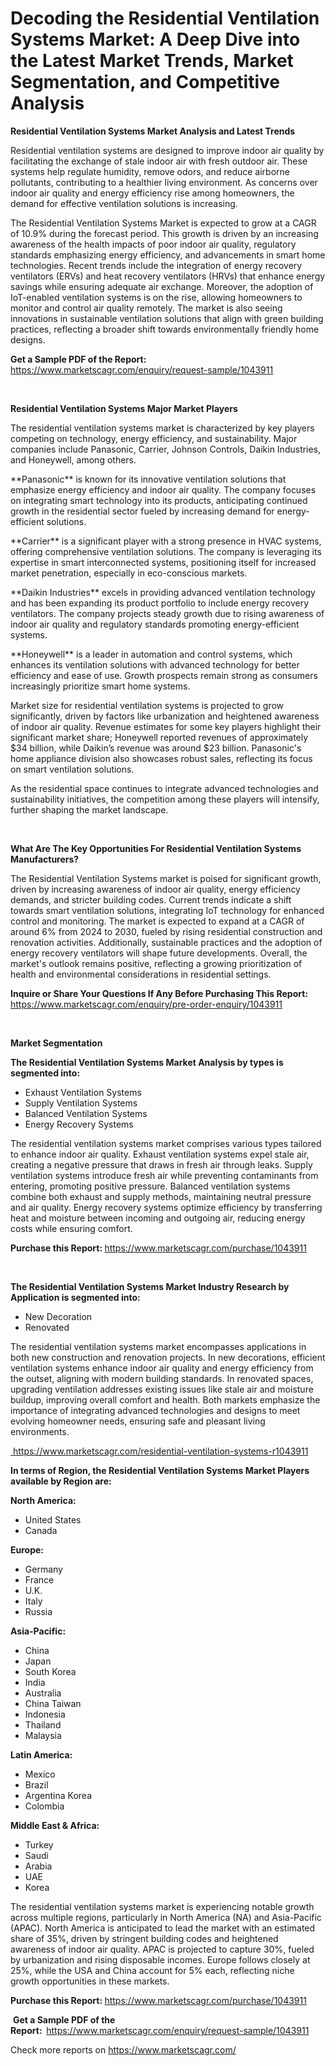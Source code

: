 <p><h1>Decoding the Residential Ventilation Systems Market: A Deep Dive into the Latest Market Trends, Market Segmentation, and Competitive Analysis</h1></p><p><strong>Residential Ventilation Systems Market Analysis and Latest Trends</strong></p>
<p><p>Residential ventilation systems are designed to improve indoor air quality by facilitating the exchange of stale indoor air with fresh outdoor air. These systems help regulate humidity, remove odors, and reduce airborne pollutants, contributing to a healthier living environment. As concerns over indoor air quality and energy efficiency rise among homeowners, the demand for effective ventilation solutions is increasing.</p><p>The Residential Ventilation Systems Market is expected to grow at a CAGR of 10.9% during the forecast period. This growth is driven by an increasing awareness of the health impacts of poor indoor air quality, regulatory standards emphasizing energy efficiency, and advancements in smart home technologies. Recent trends include the integration of energy recovery ventilators (ERVs) and heat recovery ventilators (HRVs) that enhance energy savings while ensuring adequate air exchange. Moreover, the adoption of IoT-enabled ventilation systems is on the rise, allowing homeowners to monitor and control air quality remotely. The market is also seeing innovations in sustainable ventilation solutions that align with green building practices, reflecting a broader shift towards environmentally friendly home designs.</p></p>
<p><strong>Get a Sample PDF of the Report:&nbsp;</strong> <a href="https://www.marketscagr.com/enquiry/request-sample/1043911?utm_campaign=3578&utm_medium=2&utm_source=Github&utm_content=ia&utm_term=11042025&utm_id=residential-ventilation-systems">https://www.marketscagr.com/enquiry/request-sample/1043911</a></p>
<p>&nbsp;</p>
<p><strong>Residential Ventilation Systems Major Market Players</strong></p>
<p><p>The residential ventilation systems market is characterized by key players competing on technology, energy efficiency, and sustainability. Major companies include Panasonic, Carrier, Johnson Controls, Daikin Industries, and Honeywell, among others.</p><p>**Panasonic** is known for its innovative ventilation solutions that emphasize energy efficiency and indoor air quality. The company focuses on integrating smart technology into its products, anticipating continued growth in the residential sector fueled by increasing demand for energy-efficient solutions.</p><p>**Carrier** is a significant player with a strong presence in HVAC systems, offering comprehensive ventilation solutions. The company is leveraging its expertise in smart interconnected systems, positioning itself for increased market penetration, especially in eco-conscious markets.</p><p>**Daikin Industries** excels in providing advanced ventilation technology and has been expanding its product portfolio to include energy recovery ventilators. The company projects steady growth due to rising awareness of indoor air quality and regulatory standards promoting energy-efficient systems.</p><p>**Honeywell** is a leader in automation and control systems, which enhances its ventilation solutions with advanced technology for better efficiency and ease of use. Growth prospects remain strong as consumers increasingly prioritize smart home systems.</p><p>Market size for residential ventilation systems is projected to grow significantly, driven by factors like urbanization and heightened awareness of indoor air quality. Revenue estimates for some key players highlight their significant market share; Honeywell reported revenues of approximately $34 billion, while Daikin’s revenue was around $23 billion. Panasonic's home appliance division also showcases robust sales, reflecting its focus on smart ventilation solutions. </p><p>As the residential space continues to integrate advanced technologies and sustainability initiatives, the competition among these players will intensify, further shaping the market landscape.</p></p>
<p>&nbsp;</p>
<p><strong>What Are The Key Opportunities For Residential Ventilation Systems Manufacturers?</strong></p>
<p><p>The Residential Ventilation Systems market is poised for significant growth, driven by increasing awareness of indoor air quality, energy efficiency demands, and stricter building codes. Current trends indicate a shift towards smart ventilation solutions, integrating IoT technology for enhanced control and monitoring. The market is expected to expand at a CAGR of around 6% from 2024 to 2030, fueled by rising residential construction and renovation activities. Additionally, sustainable practices and the adoption of energy recovery ventilators will shape future developments. Overall, the market's outlook remains positive, reflecting a growing prioritization of health and environmental considerations in residential settings.</p></p>
<p><strong>Inquire or Share Your Questions If Any Before Purchasing This Report:</strong> <a href="https://www.marketscagr.com/enquiry/pre-order-enquiry/1043911?utm_campaign=3578&utm_medium=2&utm_source=Github&utm_content=ia&utm_term=11042025&utm_id=residential-ventilation-systems">https://www.marketscagr.com/enquiry/pre-order-enquiry/1043911</a></p>
<p>&nbsp;</p>
<p><strong>Market Segmentation</strong></p>
<p><strong>The Residential Ventilation Systems Market Analysis by types is segmented into:</strong></p>
<p><ul><li>Exhaust Ventilation Systems</li><li>Supply Ventilation Systems</li><li>Balanced Ventilation Systems</li><li>Energy Recovery Systems</li></ul></p>
<p><p>The residential ventilation systems market comprises various types tailored to enhance indoor air quality. Exhaust ventilation systems expel stale air, creating a negative pressure that draws in fresh air through leaks. Supply ventilation systems introduce fresh air while preventing contaminants from entering, promoting positive pressure. Balanced ventilation systems combine both exhaust and supply methods, maintaining neutral pressure and air quality. Energy recovery systems optimize efficiency by transferring heat and moisture between incoming and outgoing air, reducing energy costs while ensuring comfort.</p></p>
<p><strong>Purchase this Report:&nbsp;</strong><a href="https://www.marketscagr.com/purchase/1043911?utm_campaign=3578&utm_medium=2&utm_source=Github&utm_content=ia&utm_term=11042025&utm_id=residential-ventilation-systems">https://www.marketscagr.com/purchase/1043911</a></p>
<p>&nbsp;</p>
<p><strong>The Residential Ventilation Systems Market Industry Research by Application is segmented into:</strong></p>
<p><ul><li>New Decoration</li><li>Renovated</li></ul></p>
<p><p>The residential ventilation systems market encompasses applications in both new construction and renovation projects. In new decorations, efficient ventilation systems enhance indoor air quality and energy efficiency from the outset, aligning with modern building standards. In renovated spaces, upgrading ventilation addresses existing issues like stale air and moisture buildup, improving overall comfort and health. Both markets emphasize the importance of integrating advanced technologies and designs to meet evolving homeowner needs, ensuring safe and pleasant living environments.</p></p>
<p><a href="https://www.marketscagr.com/residential-ventilation-systems-r1043911?utm_campaign=3578&utm_medium=2&utm_source=Github&utm_content=ia&utm_term=11042025&utm_id=residential-ventilation-systems">&nbsp;https://www.marketscagr.com/residential-ventilation-systems-r1043911</a></p>
<p><strong>In terms of Region, the Residential Ventilation Systems Market Players available by Region are:</strong></p>
<p>
    <p> <strong> North America: </strong>
        <ul>
            <li>United States</li>
            <li>Canada</li>
        </ul>
        </p> 
    <p> <strong> Europe: </strong>
        <ul>
            <li>Germany</li>
            <li>France</li>
            <li>U.K.</li>
            <li>Italy</li>
            <li>Russia</li>
        </ul>
        </p> 
    <p> <strong> Asia-Pacific: </strong>
        <ul>
            <li>China</li>
            <li>Japan</li>
            <li>South Korea</li>
            <li>India</li>
            <li>Australia</li>
            <li>China Taiwan</li>
            <li>Indonesia</li>
            <li>Thailand</li>
            <li>Malaysia</li>
        </ul>
        </p> 
    <p> <strong> Latin America: </strong>
        <ul>
            <li>Mexico</li>
            <li>Brazil</li>
            <li>Argentina Korea</li>
            <li>Colombia</li>
        </ul>
        </p> 
    <p> <strong> Middle East & Africa: </strong>
        <ul>
            <li>Turkey</li>
            <li>Saudi</li>
            <li>Arabia</li>
            <li>UAE</li>
            <li>Korea</li>
        </ul>
    </p>
    </p>
<p><p>The residential ventilation systems market is experiencing notable growth across multiple regions, particularly in North America (NA) and Asia-Pacific (APAC). North America is anticipated to lead the market with an estimated share of 35%, driven by stringent building codes and heightened awareness of indoor air quality. APAC is projected to capture 30%, fueled by urbanization and rising disposable incomes. Europe follows closely at 25%, while the USA and China account for 5% each, reflecting niche growth opportunities in these markets.</p></p>
<p><strong>Purchase this Report: </strong><a href="https://www.marketscagr.com/purchase/1043911?utm_campaign=3578&utm_medium=2&utm_source=Github&utm_content=ia&utm_term=11042025&utm_id=residential-ventilation-systems">https://www.marketscagr.com/purchase/1043911</a></p>
<p>&nbsp;<strong>Get a Sample PDF of the Report:&nbsp;&nbsp;</strong><a href="https://www.marketscagr.com/enquiry/request-sample/1043911?utm_campaign=3578&utm_medium=2&utm_source=Github&utm_content=ia&utm_term=11042025&utm_id=residential-ventilation-systems">https://www.marketscagr.com/enquiry/request-sample/1043911</a></p>
<p><strong></strong></p>
<p>Check more reports on <a href="https://www.marketscagr.com/?utm_campaign=3578&utm_medium=2&utm_source=Github&utm_content=ia&utm_term=11042025&utm_id=residential-ventilation-systems">https://www.marketscagr.com/</a></p>